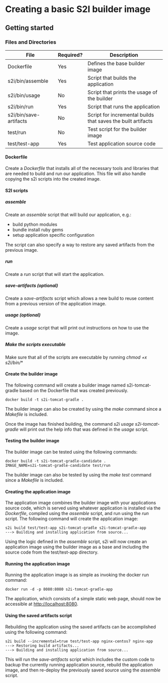 
# Creating a basic S2I builder image  

## Getting started  

### Files and Directories  
| File                   | Required? | Description                                                  |
|------------------------|-----------|--------------------------------------------------------------|
| Dockerfile             | Yes       | Defines the base builder image                               |
| s2i/bin/assemble       | Yes       | Script that builds the application                           |
| s2i/bin/usage          | No        | Script that prints the usage of the builder                  |
| s2i/bin/run            | Yes       | Script that runs the application                             |
| s2i/bin/save-artifacts | No        | Script for incremental builds that saves the built artifacts |
| test/run               | No        | Test script for the builder image                            |
| test/test-app          | Yes       | Test application source code                                 |

#### Dockerfile
Create a *Dockerfile* that installs all of the necessary tools and libraries that are needed to build and run our application.  This file will also handle copying the s2i scripts into the created image.

#### S2I scripts

##### assemble
Create an *assemble* script that will build our application, e.g.:
- build python modules
- bundle install ruby gems
- setup application specific configuration

The script can also specify a way to restore any saved artifacts from the previous image.   

##### run
Create a *run* script that will start the application.

##### save-artifacts (optional)
Create a *save-artifacts* script which allows a new build to reuse content from a previous version of the application image.

##### usage (optional)
Create a *usage* script that will print out instructions on how to use the image.

##### Make the scripts executable
Make sure that all of the scripts are executable by running *chmod +x s2i/bin/**

#### Create the builder image
The following command will create a builder image named s2i-tomcat-gradle based on the Dockerfile that was created previously.
```
docker build -t s2i-tomcat-gradle .
```
The builder image can also be created by using the *make* command since a *Makefile* is included.

Once the image has finished building, the command *s2i usage s2i-tomcat-gradle* will print out the help info that was defined in the *usage* script.

#### Testing the builder image
The builder image can be tested using the following commands:
```
docker build -t s2i-tomcat-gradle-candidate .
IMAGE_NAME=s2i-tomcat-gradle-candidate test/run
```
The builder image can also be tested by using the *make test* command since a *Makefile* is included.

#### Creating the application image
The application image combines the builder image with your applications source code, which is served using whatever application is installed via the *Dockerfile*, compiled using the *assemble* script, and run using the *run* script.
The following command will create the application image:
```
s2i build test/test-app s2i-tomcat-gradle s2i-tomcat-gradle-app
---> Building and installing application from source...
```
Using the logic defined in the *assemble* script, s2i will now create an application image using the builder image as a base and including the source code from the test/test-app directory.

#### Running the application image
Running the application image is as simple as invoking the docker run command:
```
docker run -d -p 8080:8080 s2i-tomcat-gradle-app
```
The application, which consists of a simple static web page, should now be accessible at  [http://localhost:8080](http://localhost:8080).

#### Using the saved artifacts script
Rebuilding the application using the saved artifacts can be accomplished using the following command:
```
s2i build --incremental=true test/test-app nginx-centos7 nginx-app
---> Restoring build artifacts...
---> Building and installing application from source...
```
This will run the *save-artifacts* script which includes the custom code to backup the currently running application source, rebuild the application image, and then re-deploy the previously saved source using the *assemble* script.
